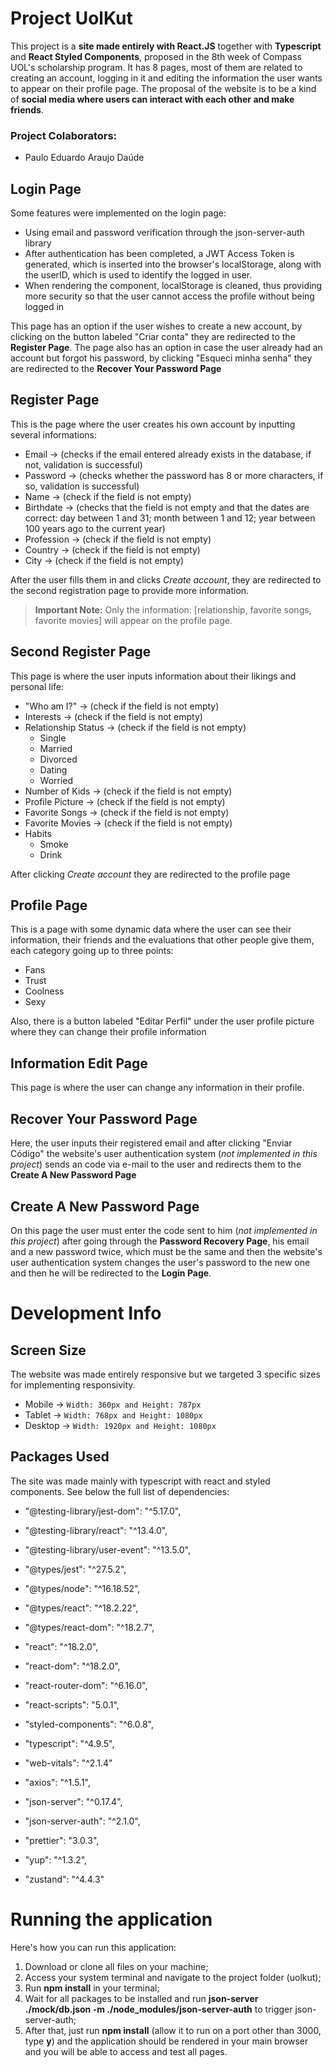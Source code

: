 # Project UolKut

This project is a **site made entirely with React.JS** together with **Typescript** and **React Styled Components**, proposed in the 8th week of Compass UOL's scholarship program. It has 8 pages, most of them are related to creating an account, logging in it and editing the information the user wants to appear on their profile page. The proposal of the website is to be a kind of **social media where users can interact with each other and make friends**.

### Project Colaborators:

- Paulo Eduardo Araujo Daúde

## Login Page

Some features were implemented on the login page:

- Using email and password verification through the json-server-auth library
- After authentication has been completed, a JWT Access Token is generated, which is inserted into the browser's localStorage, along with the userID, which is used to identify the logged in user.
- When rendering the component, localStorage is cleaned, thus providing more security so that the user cannot access the profile without being logged in

This page has an option if the user wishes to create a new account, by clicking on the button labeled "Criar conta" they are redirected to the **Register Page**. The page also has an option in case the user already had an account but forgot his password, by clicking "Esqueci minha senha" they are redirected to the **Recover Your Password Page**

## Register Page

This is the page where the user creates his own account by inputting several informations:

- Email -> (checks if the email entered already exists in the database, if not, validation is successful)
- Password -> (checks whether the password has 8 or more characters, if so, validation is successful)
- Name -> (check if the field is not empty)
- Birthdate -> (checks that the field is not empty and that the dates are correct: day between 1 and 31; month between 1 and 12; year between 100 years ago to the current year)
- Profession -> (check if the field is not empty)
- Country -> (check if the field is not empty)
- City -> (check if the field is not empty)

After the user fills them in and clicks _Create account_, they are redirected to the second registration page to provide more information.

> **Important Note:** Only the information: [relationship, favorite songs, favorite movies] will appear on the profile page.

## Second Register Page

This page is where the user inputs information about their likings and personal life:

- "Who am I?" -> (check if the field is not empty)
- Interests -> (check if the field is not empty)
- Relationship Status -> (check if the field is not empty)
  - Single
  - Married
  - Divorced
  - Dating
  - Worried
- Number of Kids -> (check if the field is not empty)
- Profile Picture -> (check if the field is not empty)
- Favorite Songs -> (check if the field is not empty)
- Favorite Movies -> (check if the field is not empty)
- Habits
  - Smoke
  - Drink

After clicking _Create account_ they are redirected to the profile page

## Profile Page

This is a page with some dynamic data where the user can see their information, their friends and the evaluations that other people give them, each category going up to three points:

- Fans
- Trust
- Coolness
- Sexy

Also, there is a button labeled "Editar Perfil" under the user profile picture where they can change their profile information

## Information Edit Page

This page is where the user can change any information in their profile.

## Recover Your Password Page

Here, the user inputs their registered email and after clicking "Enviar Código" the website's user authentication system (_not implemented in this project_) sends an code via e-mail to the user and redirects them to the **Create A New Password Page**

## Create A New Password Page

On this page the user must enter the code sent to him (_not implemented in this project_) after going through the **Password Recovery Page**, his email and a new password twice, which must be the same and then the website's user authentication system changes the user's password to the new one and then he will be redirected to the **Login Page**.

# Development Info

## Screen Size

The website was made entirely responsive but we targeted 3 specific sizes for implementing responsivity.

- Mobile → `Width: 360px and Height: 787px`
- Tablet → `Width: 768px and Height: 1080px`
- Desktop → `Width: 1920px and Height: 1080px`

## Packages Used

The site was made mainly with typescript with react and styled components. See below the full list of dependencies:

- "@testing-library/jest-dom": "^5.17.0",
- "@testing-library/react": "^13.4.0",
- "@testing-library/user-event": "^13.5.0",
- "@types/jest": "^27.5.2",
- "@types/node": "^16.18.52",
- "@types/react": "^18.2.22",
- "@types/react-dom": "^18.2.7",
- "react": "^18.2.0",
- "react-dom": "^18.2.0",
- "react-router-dom": "^6.16.0",
- "react-scripts": "5.0.1",
- "styled-components": "^6.0.8",
- "typescript": "^4.9.5",
- "web-vitals": "^2.1.4"

- "axios": "^1.5.1",
- "json-server": "^0.17.4",
- "json-server-auth": "^2.1.0",
- "prettier": "3.0.3",
- "yup": "^1.3.2",
- "zustand": "^4.4.3"

# Running the application

Here's how you can run this application:

1. Download or clone all files on your machine;
2. Access your system terminal and navigate to the project folder (uolkut);
3. Run **npm install** in your terminal;
4. Wait for all packages to be installed and run **json-server ./mock/db.json -m ./node_modules/json-server-auth** to trigger json-server-auth;
5. After that, just run **npm install** (allow it to run on a port other than 3000, type **y**) and the application should be rendered in your main browser and you will be able to access and test all pages.
